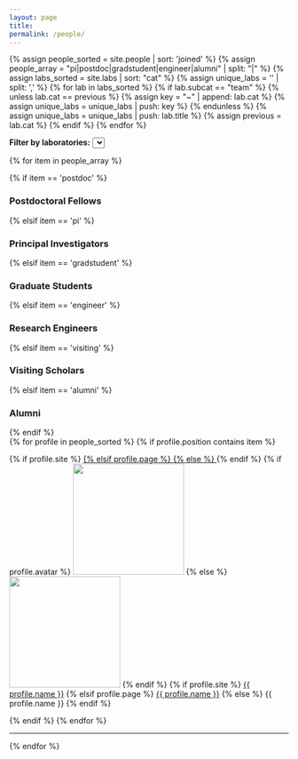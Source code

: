 ```yaml
---
layout: page
title:
permalink: /people/
---
```


{% assign people_sorted = site.people | sort: 'joined' %}
{% assign people_array = "pi|postdoc|gradstudent|engineer|alumni" | split: "|" %}
{% assign labs_sorted = site.labs | sort: "cat" %}
{% assign unique_labs = '' | split: ',' %}
{% for lab in labs_sorted %}
  {% if lab.subcat == "team" %}
      {% unless lab.cat == previous %}
        {% assign key = "~" | append: lab.cat %}
        {% assign unique_labs = unique_labs | push: key %}
      {% endunless %}
      {% assign unique_labs = unique_labs | push: lab.title %}
      {% assign previous = lab.cat %}
  {% endif %}
{% endfor %}

<script>
$(document).ready(function() {
    var content = "<option>Choose</option>"
    {% for lab in unique_labs %}
        {% if lab contains "~" %}
            {% assign key = lab | replace: "~", "" %}
            content += "<option value='{{key|downcase|replace: " ", "-"}}'>{{key|upcase}}</option>"
        {% else %}
            content += "<option value='{{lab|downcase|replace: " ", "-"}}'>&nbsp;&nbsp;&nbsp;&nbsp;{{lab|downcase}}</option>"
        {% endif %}       
    {% endfor %}
    $(".dropdown-menu").html(content)
    $(".dropdown-menu").change(function () {
        var lab = this.value;
        {% for lab in unique_labs %}
            {% assign key = lab | replace: "~", "" %}
            if (lab == "Choose") {
                $(".{{key|downcase|replace: " ", "-"}}").show();
            } else {
                $(".{{key|downcase|replace: " ", "-"}}").hide();
            } 
        {% endfor %}
        $("." + lab).show();
    });
});
</script>

<b> Filter by laboratories:</b>
<select class="dropdown-menu">
</select>

{% for item in people_array %}

<div class="pos_header">
{% if item == 'postdoc' %}
    <h3>Postdoctoral Fellows</h3>
{% elsif item == 'pi' %}
    <h3>Principal Investigators</h3>
{% elsif item == 'gradstudent' %}
    <h3>Graduate Students</h3>
{% elsif item == 'engineer' %}
    <h3>Research Engineers</h3>
{% elsif item == 'visiting' %}
    <h3>Visiting Scholars</h3>
{% elsif item == 'alumni' %}
    <h3>Alumni</h3>
{% endif %}
</div>

<div class="content list people">
  {% for profile in people_sorted %}
    {% if profile.position contains item %}
    <div class="list-item-people {{profile.cat|replace: ' ', '-'}} {{profile.subcat|replace: ' ', '-'}}">
      <p class="list-post-title">
        {% if profile.site %}
            <a href="{{ profile.site }}">
        {% elsif profile.page %}
            <a href="{{site.url}}/{{site.baseurl}}/{{ profile.url }}">
        {% else %}
            <a>
        {% endif %}
        {% if profile.avatar %}
            <img width="200" src="{{site.url}}/{{site.baseurl}}/images/people/{{profile.avatar}}"></a>
        {% else %}
            <img width="200" src="http://evansheline.com/wp-content/uploads/2011/02/facebook-Storm-Trooper.jpg"></a>
        {% endif %}
        {% if profile.site %}
            <a class="name" href="{{ profile.site }}">{{ profile.name }}</a>
        {% elsif profile.page %}
            <a class="name" href="{{site.url}}/{{site.baseurl}}/{{ profile.url }}">{{ profile.name }}</a>
        {% else %}
            <a class="name">{{ profile.name }}</a>
        {% endif %}
      </p>
    </div>
    {% endif %}
  {% endfor %}
</div>
<hr>

{% endfor %}
